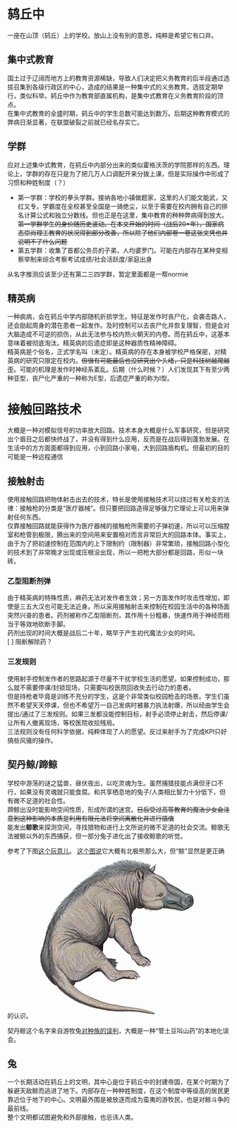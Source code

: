 # 鸫丘中
一座在山顶（鸫丘）上的学校。放山上没有别的意思，纯粹是希望它有口井。

## 集中式教育
国土过于辽阔而地方上的教育资源稀缺，导致人们决定把义务教育的后半段通过选拔召集到各级行政区的中心，造成的结果是一种集中式的义务教育。选拔定期举行，类似科举。鸫丘中作为教育部直属机构，是集中式教育在义务教育阶段的顶点。\
在集中式教育的全盛时期，鸫丘中的学生总数可能达到数万。后期这种教育模式的弊病日渐显著，在联盟破裂之前就已经名存实亡。

## 学群
应对上述集中式教育，在鸫丘中内部分出来的类似霍格沃茨的学院那样的东西。理论上，学群的存在只是为了把几万人口调配开来分拨上课，但是实际操作中形成了习惯和种姓制度（？）
- 第一学群：学校的拳头学群。接纳各地小镇做题家，这里的人们能文能武，又红又专。学霸度在全校甚至全国是一骑绝尘，以至于需要在校内拥有自己的排名计算公式和独立分数线。但也正是在这里，集中教育的种种弊病得到放大。~~第一学群学生的身价随历史波动。在本文开始的时间（战后20+年），国家病态崇尚理工教育的状况得到部分改善，所以除了他们内部卷一卷这张文凭也并说明不了什么问题~~
- 第五学群：收集了首都公务员的子弟，人均婆罗门。可能在内部存在某种变相察举制来综合考察考试成绩/社会活跃度/家庭出身

从名字推测应该至少还有第二三四学群，暂定里面都是一帮normie

## 精英病
一种疯病，会在鸫丘中学内部随机折损学生。特征是发作时丧尸化，会袭击路人，还会励起周身的潜在患者一起发作。及时控制可以去丧尸化并恢复理智，但是会对大脑造成不可逆的损伤，从此无法参与校内热火朝天的内卷。而在鸫丘中，这基本意味着被彻底淘汰。精英病的后遗症即是这种器质性精神障碍。\
精英病是个俗名，正式学名叫（未定）。精英病的存在本身被学校严格保密，对精英病的研究只限定在校内。~~但很有可能最后也没研究出个头绪，只是科技树越爬越歪~~。可能的机理是发作时神经系紊乱。后期（什么时候？）人们发现其下有至少两种亚型，丧尸化严重的一种称为E型，后遗症严重的称为I型。

# 接触回路技术
大概是一种对模拟信号的功率放大回路。技术本身大概是什么军事研究，但是研究出个眉目之后都快终战了，并没有得到什么应用，反而是在战后得到蓬勃发展。在生活中的方方面面都得到应用，小到回路小家电，大到回路盾构机。但最初的目的可能是一种远程通信

## 接触射击
使用接触回路把物体射击出去的技术，特长是使用接触技术可以绕过有关枪支的法律：接触枪的分类是“医疗器械”。但只要把回路造得足够强力它理论上可以用来弹射任何东西。\
仅靠接触回路就能获得作为医疗器械的接触枪所需要的子弹初速，所以可以压缩膛室和枪管到极限，腾出来的空间用来安置相对而言非常巨大的回路本体。事实上，由于为了把初速控制在范围内的上下限制约（限制器）非常繁琐，接触回路小型化的技术到了非常晚才出现或压根没出现，所以一把枪大部分都是回路，形似一块砖。

### 乙型阻断剂弹
由于精英病的特殊性质，麻药无法对发作者生效；另一方面发作时攻击性增加，即使是三五大汉也可能无法近身。所以采用接触射击来控制在校园生活中的各种场面突然兴奋的患者。药剂被称作乙型阻断剂，其作用十分粗暴，快速作用于神经而相当于等效地砍断手脚。\
药剂出现的时间大概是战后二十年，略早于产生初代魔法少女的时间。\
[ ] 阻断解除药？

### 三发规则
使用射手控制发作者的思路起源于尽量不干扰学校生活的愿望。如果控制成功，那么就不需要停课/封锁现场，只需要叫校医院回收失去行动力的患者。\
但是持枪者毕竟是训练不充分的学生，这是个非常类似校园枪击的场景。学生们虽然不希望天天停课，但也不希望万一自己发病时被暴力执法射爆，所以经由学生会提出/通过了三发规则。如果三发都没能控制目标，射手必须停止射击，然后停课/让所有人撤离现场，等校医院收拾残局。\
三法规则没有任何科学依据，纯粹体现了人的愿望。反过来射手为了完成KPI只好搞些风骚的操作。

## 契丹鲸/蹄鲸
学校中游荡的谜之猛兽，昼伏夜出，以吃灵魂为生。虽然捕猎技能点满但牙口不行，如果没有灵魂就只能食腐。和共享栖息地的兔子/人类相比智力十分低下，但有微不足道的社会性。\
蹄鲸出没时能影响空间性质，形成所谓的迷宫。~~日后受过高等教育的魔法少女会注意到这种影响的本质是利用有限元法将空间离散化并进行插值~~\
能发出**鲸歌**来探测空间，寻找猎物和进行上文所说的微不足道的社会交流。鲸歌无法被鲸以外的东西捕获，但一部分兔子进化出了接收鲸歌的听觉。

参考了下图[这个玩意儿](https://zh.wikipedia.org/wiki/%E5%AE%89%E6%B0%8F%E4%B8%AD%E7%8D%B8)。
[这个图说](img/390px-Andrewsarchus09DB.jpg)它大概有北极熊那么大，但“鲸”显然是更正确的认识。
![Andrew](img/390px-Andrewsarchus09DB.jpg "但表情应该没有这么憨厚")

契丹鲸这个名字来自游牧兔[对种族的误判](https://zh.wikipedia.org/wiki/%E8%92%99%E5%8F%A4%E4%B8%AD%E7%8D%B8%E5%B1%AC)，大概是一种“管土豆叫山药”的本地化误会。

## 兔
一个长期活动在鸫丘上的文明，其中心是位于鸫丘中的封建帝国，在某个时期为了躲避天敌鲸而逃进了地下。内部存在一种种姓制度，在这个制度中等级高的居民更靠近位于地下的中心。文明最外围是被放逐而成为蛮夷的游牧民，也是对鲸斗争的最前线。\
整个文明都试图避免和外部接触，也忌讳人类。

